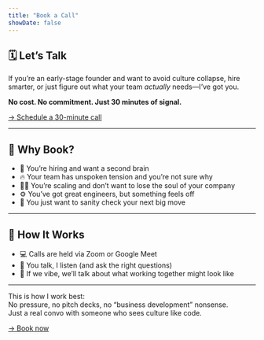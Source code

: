 ```yaml
---
title: "Book a Call"
showDate: false
---
```


## 🗓️ Let’s Talk

If you’re an early-stage founder and want to avoid culture collapse, hire smarter, or just figure out what your team *actually* needs—I’ve got you.

**No cost. No commitment. Just 30 minutes of signal.**

[→ Schedule a 30-minute call](https://calendly.com/brandarchist/30min)

---

## 🤔 Why Book?

- 🧪 You’re hiring and want a second brain  
- 🔥 Your team has unspoken tension and you’re not sure why  
- 🧗‍♂️ You’re scaling and don’t want to lose the soul of your company  
- ⚙️ You’ve got great engineers, but something feels off  
- 🧭 You just want to sanity check your next big move  

---

## 🎯 How It Works

- 💻 Calls are held via Zoom or Google Meet  
- 🧠 You talk, I listen (and ask the right questions)  
- 🤝 If we vibe, we’ll talk about what working together might look like  

---

This is how I work best:  
No pressure, no pitch decks, no “business development” nonsense.  
Just a real convo with someone who sees culture like code.

[→ Book now](https://calendly.com/brandarchist/30min)
